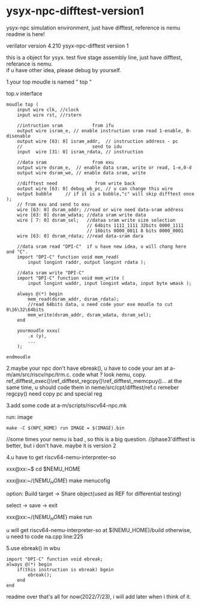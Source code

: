 # ysyx-npc-difftest-version1
ysyx-npc simulation environment, just have difftest, reference is nemu
readme is here!

verilator version 4.210
ysyx-npc-difftest version 1

this is a object for ysyx. test five stage assembly line, just have difftest, referance is nemu.  
if u have other idea, please debug by yourself.




1.your top moudle is named " top "

top.v interface

	moudle top (
		input wire clk, //clock
		input wire rst, //rstern
	
		//intruction sram			from ifu
		output wire isram_e, // enable instruction sram read 1-enable, 0-disenable
		output wire [63: 0] isram_addr,  // instruction address - pc
		//							send to idu
		input  wire [31: 0] isram_rdata, // instruction
	
		//data sram					from exu
		output wire dsram_e,  // enable data sram, write or read, 1-e,0-d
		output wire dsram_we, // enable data sram, write
	
		//difftest need				 from write back 
		output wire [63: 0] debug_wb_pc, // u can change this wire
		output bubble     // if it is a bubble,"c" will skip difftest once  
	);
		// from exu and send to exu
		wire [63: 0] dsram_addr; //read or wire need data-sram address
		wire [63: 0] dsram_wdata; //data sram write data 
		wire [ 7: 0] dsram_sel;   //dataa sram write size selection
							      // 64bits 1111_1111 32bits 0000_1111 
								  // 16bits 0000_0011 8 bits 0000_0001
		wire [63: 0] dsram_rdata; //read data-sram dara

		//data sram read "DPI-C"  if u have new idea, u will chang here and "C".
		import "DPI-C" function void mem_read(   
			input longint raddr, output longint rdata );
	
		//data sram write "DPI-C"
		import "DPI-C" function void mem_write (
			input longint waddr, input longint wdata, input byte wmask );

		always @(*) begin
			mem_read(dsram_addr, dsram_rdata); 
			//read 64bits data, u need code your exe moudle to cut 8\16\32\64bits
			mem_write(dsram_addr, dsram_wdata, dsram_sel);
		end  

		yourmoudle xxxu(
			.x (y),
			...
		);

	endmoudle





2.maybe your npc don't have ebreak(), u have to code your am at a-m/am/src/riscv/npc/trm.c.  code what ? look nemu, copy.
ref_difftest_exec()\ref_difftest_regcpy()\ref_difftest_memcpuy()...
at the same time, u should code them in neme/src/cpt/difftest/ref.c
remeber regcpy() need copy pc and special reg




3.add some code at a-m/scripts/riscv64-npc.mk

 run: image 	
 
	make -C $(NPC_HOME) run IMAGE = $(IMAGE).bin

//some times your nemu is bad , so this is a big question.
//phase3'difftest is better, but i don't have. maybe it is version 2 




4.u have to get riscv64-nemu-interpreter-so

xxx@xx:~$ cd $NEMU_HOME

xxx@xx:~/$(NEMU_HOME)$ make menucofig

option: Build target -> Share object(used as REF for differential testing)

select -> save -> exit

xxx@xx:~/$(NEMU_HOME)$ make run

u will get riscv64-nemu-interpreter-so at $(NEMU_HOME)/build
otherwise, u need to code na.cpp line:225 




5.use ebreak() in wbu

	import "DPI-C" function void ebreak;
	always @(*) begin
		if(this instruction is ebreak) bgein
			ebreak();
		end
	end


readme over
that's all for now(2022/7/23), i will add later when i think of it.


